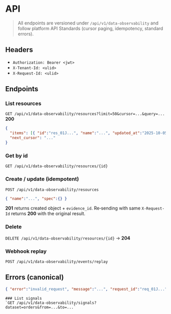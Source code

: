 # API

> All endpoints are versioned under `/api/v1/data-observability` and follow platform API Standards (cursor paging, idempotency, standard errors).

## Headers
- `Authorization: Bearer <jwt>`
- `X-Tenant-Id: <ulid>`
- `X-Request-Id: <ulid>`

## Endpoints

### List resources
`GET /api/v1/data-observability/resources?limit=50&cursor=...&query=...`  
**200**
```json
{
  "items": [{ "id":"res_01J...", "name":"...", "updated_at":"2025-10-05T00:00:00Z" }],
  "next_cursor": "..."
}
```

### Get by id
`GET /api/v1/data-observability/resources/{id}`

### Create / update (idempotent)
`POST /api/v1/data-observability/resources`  
```json
{ "name":"...", "spec":{} }
```
**201** returns created object + `evidence_id`.
Re‑sending with same `X-Request-Id` returns **200** with the original result.

### Delete
`DELETE /api/v1/data-observability/resources/{id}` → **204**

### Webhook replay
`POST /api/v1/data-observability/events/replay`

## Errors (canonical)
```json
{ "error":"invalid_request", "message":"...", "request_id":"req_01J..." }
```

    ### List signals
    `GET /api/v1/data-observability/signals?dataset=orders&from=...&to=...`

